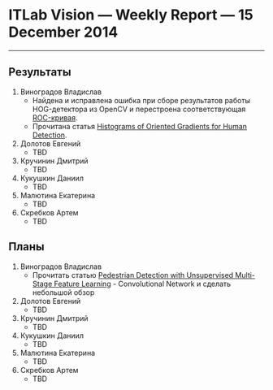 # ITLab Vision — Weekly Report — 15 December 2014

----------------

## Результаты

  1. Виноградов Владислав
     - Найдена и исправлена ошибка при сборе результатов работы HOG-детектора
     из OpenCV и перестроена соответствующая [ROC-кривая](https://raw.githubusercontent.com/ITLab-Vision/obj-detect-classifiers/master/results/roc-plots/caltect_vs_hog_opencv_plots.png).
     - Прочитана статья [Histograms of Oriented Gradients for Human Detection](http://lear.inrialpes.fr/people/triggs/pubs/Dalal-cvpr05.pdf).
  1. Долотов Евгений
     - TBD
  1. Кручинин Дмитрий
     - TBD
  1. Кукушкин Даниил
     - TBD
  1. Малютина Екатерина
     - TBD
  1. Скребков Артем
     - TBD

## Планы

  1. Виноградов Владислав
     - Прочитать статью [Pedestrian Detection with Unsupervised Multi-Stage Feature Learning](http://cs.nyu.edu/~sermanet/papers/sermanet-cvpr-13.pdf) - Convolutional Network и сделать небольшой обзор
  1. Долотов Евгений
     - TBD
  1. Кручинин Дмитрий
     - TBD
  1. Кукушкин Даниил
     - TBD
  1. Малютина Екатерина
     - TBD
  1. Скребков Артем
     - TBD
